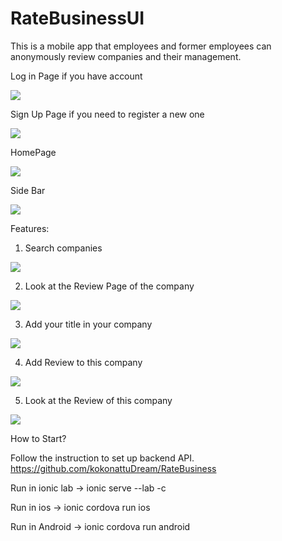 # RateBusinessUI


This is a mobile app that employees and former employees can anonymously review companies and their management. 





Log in Page if you have account


![](https://github.com/kokonattuDream/RateBusinessUI/blob/master/image/loginPage.png)



Sign Up Page if you need to register a new one

![](https://github.com/kokonattuDream/RateBusinessUI/blob/master/image/SignUpPage.png)



HomePage

![](https://github.com/kokonattuDream/RateBusinessUI/blob/master/image/HomePage.png)



Side Bar

![](https://github.com/kokonattuDream/RateBusinessUI/blob/master/image/sideBar.png)


Features:


1. Search companies

![](https://github.com/kokonattuDream/RateBusinessUI/blob/master/image/searchCompany.png)



2. Look at the Review Page of the company

![](https://github.com/kokonattuDream/RateBusinessUI/blob/master/image/reviewPage.png)

3. Add your title in your company

![](https://github.com/kokonattuDream/RateBusinessUI/blob/master/image/addRole.png)

4. Add Review to this company

![](https://github.com/kokonattuDream/RateBusinessUI/blob/master/image/addReview.png)

5. Look at the Review of this company

![](https://github.com/kokonattuDream/RateBusinessUI/blob/master/image/reviews.png)





How to Start?


Follow the instruction to set up backend API.
https://github.com/kokonattuDream/RateBusiness

Run in ionic lab
-> ionic serve --lab -c

Run in ios
-> ionic cordova run ios

Run in Android
-> ionic cordova run android
